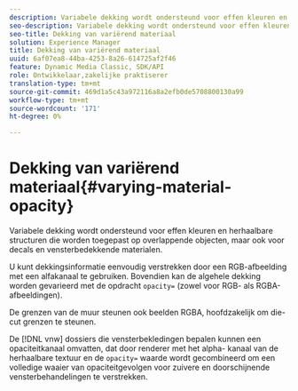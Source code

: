 ```yaml
---
description: Variabele dekking wordt ondersteund voor effen kleuren en herhaalbare structuren die worden toegepast op overlappende objecten, maar ook voor decals en vensterbedekkende materialen.
seo-description: Variabele dekking wordt ondersteund voor effen kleuren en herhaalbare structuren die worden toegepast op overlappende objecten, maar ook voor decals en vensterbedekkende materialen.
seo-title: Dekking van variërend materiaal
solution: Experience Manager
title: Dekking van variërend materiaal
uuid: 6af07ea8-44ba-4253-8a26-614725af2f46
feature: Dynamic Media Classic, SDK/API
role: Ontwikkelaar,zakelijke praktiserer
translation-type: tm+mt
source-git-commit: 469d1a5c43a972116a8a2efb0de5708800130a99
workflow-type: tm+mt
source-wordcount: '171'
ht-degree: 0%

---
```



# Dekking van variërend materiaal{#varying-material-opacity}

Variabele dekking wordt ondersteund voor effen kleuren en herhaalbare structuren die worden toegepast op overlappende objecten, maar ook voor decals en vensterbedekkende materialen.

U kunt dekkingsinformatie eenvoudig verstrekken door een RGB-afbeelding met een alfakanaal te gebruiken. Bovendien kan de algehele dekking worden gevarieerd met de opdracht `opacity=` (zowel voor RGB- als RGBA-afbeeldingen).

De grenzen van de muur steunen ook beelden RGBA, hoofdzakelijk om die-cut grenzen te steunen.

De [!DNL vnw] dossiers die vensterbekledingen bepalen kunnen een opaciteitkanaal omvatten, dat door renderer met het alpha- kanaal van de herhaalbare textuur en de `opacity=` waarde wordt gecombineerd om een volledige waaier van opaciteitgevolgen voor zuivere en doorschijnende vensterbehandelingen te verstrekken.
